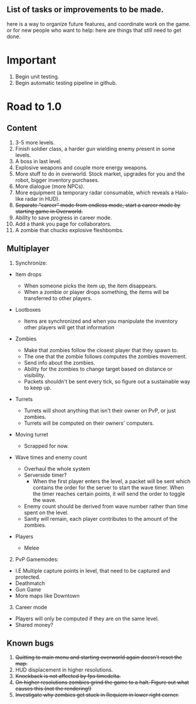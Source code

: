 ## List of tasks or improvements to be made.

here is a way to organize future features, and coordinate work on the game.
or for new people who want to help: here are things that still need to get done.

# Important
1. Begin unit testing.
2. Begin automatic testing pipeline in github.

# Road to 1.0

## Content
1. 3-5 more levels.
2. Finish soldier class, a harder gun wielding enemy present in some levels.
3. A boss in last level.
4. Explosive weapons and couple more energy weapons.
5. More stuff to do in overworld. Stock market, upgrades for you and the robot, bigger inventory purchases.
6. More dialogue (more NPCs).
7. More equipment (a temporary radar consumable, which reveals a Halo-like radar in HUD).
8. ~~Separate "career" mode from endless mode, start a career mode by starting game in Overworld.~~
9. Ability to save progress in career mode.
10. Add a thank you page for collaborators.
11. A zombie that chucks explosive fleshbombs.

## Multiplayer
1. Synchronize:
  * Item drops
    - When someone picks the item up, the item disappears.
    - When a zombie or player drops something, the items will be transferred to other players.
  * Lootboxes
    - Items are synchronized and when you manipulate the inventory other players will get that information
  * Zombies
    - Make that zombies follow the closest player that they spawn to.
    - The one that the zombie follows computes the zombies movement.
    - Send info about the zombies.
    - Ability for the zombies to change target based on distance or visibility.
    - Packets shouldn't be sent every tick, so figure out a sustainable way to keep up.
  * Turrets
    - Turrets will shoot anything that isn't their owner on PvP, or just zombies.
    - Turrets will be computed on their owners' computers.

  * Moving turret
    - Scrapped for now.

  * Wave times and enemy count
    - Overhaul the whole system
    - Serverside timer?
      * When the first player enters the level, a packet will be sent which contains the order for the server to start the wave timer. When the timer reaches certain points, it will send the order to toggle the wave.
    - Enemy count should be derived from wave number rather than time spent on the level.
    - Sanity will remain, each player contributes to the amount of the zombies.
  * Players
    - Melee

2. PvP Gamemodes:
  - I.E Multiple capture points in level, that need to be captured and protected.
  - Deathmatch
  - Gun Game
  - More maps like Downtown

3. Career mode
  - Players will only be computed if they are on the same level.
  - Shared money?

## Known bugs
1. ~~Quitting to main menu and starting overworld again doesn't reset the map.~~
2. HUD displacement in higher resolutions.
3. ~~Knockback is not affected by fps timedelta.~~
4. ~~On higher resolutions zombies grind the game to a halt. Figure out what causes this (not the rendering!)~~
5. ~~Investigate why zombies get stuck in Requiem in lower right corner.~~
